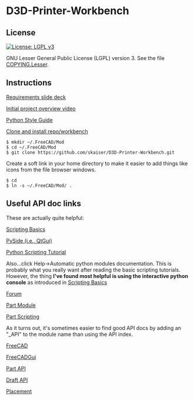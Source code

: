 # D3D-Printer-Workbench

## License
[![License: LGPL v3](https://img.shields.io/badge/License-LGPL%20v3-blue.svg)](https://www.gnu.org/licenses/lgpl-3.0)

GNU Lesser General Public License (LGPL) version 3. See the file [COPYING.Lesser](COPYING.Lesser).

## Instructions

[Requirements slide deck](http://opensourceecology.org/wiki/D3D_Workbench_in_FreeCAD)

[Initial project overview video](https://www.youtube.com/watch?v=HadgIABxLv4)

[Python Style Guide](https://www.python.org/dev/peps/pep-0008/)

[Clone and install repo/workbench](https://www.freecadweb.org/wiki/How_to_install_additional_workbenches)

````
$ mkdir ~/.FreeCAD/Mod
$ cd ~/.FreeCAD/Mod
$ git clone https://github.com/skaiser/D3D-Printer-Workbench.git
````

Create a soft link in your home directory to make it easier to add things like icons from the file browser windows.

````
$ cd
$ ln -s ~/.FreeCAD/Mod/ .
````

## Useful API doc links

These are actually quite helpful:

[Scripting Basics](https://www.freecadweb.org/wiki/index.php?title=FreeCAD_Scripting_Basics)

[PySide (i.e., QtGui)](https://www.freecadweb.org/wiki/PySide)

[Python Scripting Tutorial](https://www.freecadweb.org/wiki/Python_scripting_tutorial)

Also...click Help->Automatic python modules documentation. This is probably what you really want after reading the basic scripting tutorials. 
However, the thing **I've found most helpful is using the interactive python console** as introduced in [Scripting Basics](https://www.freecadweb.org/wiki/index.php?title=FreeCAD_Scripting_Basics)

[Forum](https://forum.freecadweb.org/)

[Part Module](https://www.freecadweb.org/wiki/Part_Module)

[Part Scripting](https://www.freecadweb.org/wiki/Topological_data_scripting)

As it turns out, it's sometimes easier to find good API docs by adding an "_API" to the module name than using the API index.

[FreeCAD](https://www.freecadweb.org/wiki/FreeCAD_API)

[FreeCADGui](https://www.freecadweb.org/wiki/FreeCADGui_API)

[Part API](https://www.freecadweb.org/wiki/Part_API)

[Draft API](https://www.freecadweb.org/wiki/Draft_API)

[Placement](https://www.freecadweb.org/wiki/Placement)



